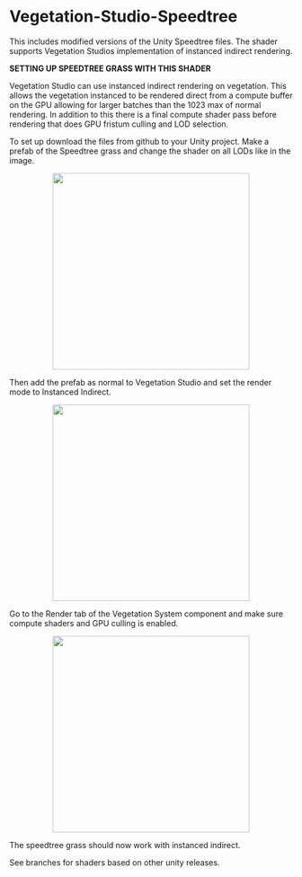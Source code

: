 # Vegetation-Studio-Speedtree
This includes modified versions of the Unity Speedtree files. The shader supports Vegetation Studios implementation of instanced indirect rendering.

<b>SETTING UP SPEEDTREE GRASS WITH THIS SHADER</b>

Vegetation Studio can use instanced indirect rendering on vegetation. This allows the vegetation instanced to be rendered direct from a compute buffer on the GPU allowing for larger batches than the 1023 max of normal rendering. In addition to this there is a final compute shader pass before rendering that does GPU fristum culling and LOD selection.

To set up download the files from github to your Unity project. 
Make a prefab of the Speedtree grass and change the shader on all LODs like in the image. 

<p align="center">
  <img src="https://www.awesometech.no/wp-content/uploads/2017/12/Image-397.png" width="350"/>
</p>

Then add the prefab as normal to Vegetation Studio and set the render mode to Instanced Indirect.

<p align="center">
  <img src="https://www.awesometech.no/wp-content/uploads/2017/12/Image-398.png" width="350"/>
</p>

Go to the Render tab of the Vegetation System component and make sure compute shaders and GPU culling is enabled.

<p align="center">
  <img src="https://www.awesometech.no/wp-content/uploads/2017/12/Image-399.png" width="350"/>
</p>

The speedtree grass should now work with instanced indirect. 

See branches for shaders based on other unity releases. 
